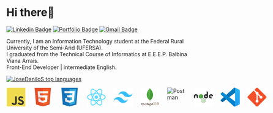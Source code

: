 # Hi there👋
[![Linkedin Badge](https://img.shields.io/badge/-LinkedIn-032D58?style=flat-square&logo=Linkedin&logoColor=white&link=https://www.linkedin.com/in/josedanilos/)](https://www.linkedin.com/in/josedanilos/)
[![Portfólio Badge](https://img.shields.io/badge/-Portfólio-032D58?style=flat-square&logo=linktree&logoColor=white&link=https://portifolio-tau-seven-17.vercel.app/)](https://portifolio-tau-seven-17.vercel.app/)
[![Gmail Badge](https://img.shields.io/badge/-danilojose.1d@gmail.com-032D58?style=flat-square&logo=Gmail&logoColor=white&link=mailto:danilojose.1d@gmail.com)](mailto:danilojose.1d@gmail.com)

Currently, I am an Information Technology student at the Federal Rural University of the Semi-Arid (UFERSA).  
I graduated from the Technical Course of Informatics at E.E.E.P. Balbina Viana Arrais.  
Front-End Developer | intermediate English.

[![JoseDaniloS top languages](https://github-readme-stats.vercel.app/api/top-langs/?username=JoseDaniloS&theme=dark)](https://github.com/anuraghazra/github-readme-stats)



<div style="display: flex; gap: 20px;">
    <img src="https://raw.githubusercontent.com/devicons/devicon/master/icons/javascript/javascript-original.svg" alt="JavaScript" width="50" height="50" />
    <img src="https://raw.githubusercontent.com/devicons/devicon/master/icons/html5/html5-original.svg" alt="HTML5" width="50" height="50" />
    <img src="https://raw.githubusercontent.com/devicons/devicon/master/icons/css3/css3-original.svg" alt="CSS3" width="50" height="50" />
    <img src="https://raw.githubusercontent.com/devicons/devicon/master/icons/react/react-original.svg" alt="React" width="50" height="50" />
    <img src="https://raw.githubusercontent.com/devicons/devicon/master/icons/tailwindcss/tailwindcss-original.svg" alt="Tailwind CSS" width="50" height="50" />
    <img src="https://raw.githubusercontent.com/devicons/devicon/master/icons/mongodb/mongodb-original-wordmark.svg" alt="MongoDB" width="50" height="50" />
    <img src="https://www.vectorlogo.zone/logos/getpostman/getpostman-icon.svg" alt="Postman" width="50" height="50" />
    <img src="https://raw.githubusercontent.com/devicons/devicon/master/icons/nodejs/nodejs-original-wordmark.svg" alt="Node.js" width="50" height="50" />
    <img src="https://raw.githubusercontent.com/devicons/devicon/master/icons/vscode/vscode-original.svg" alt="Visual Studio Code" width="50" height="50" />
    <img src="https://raw.githubusercontent.com/devicons/devicon/master/icons/git/git-original.svg" alt="Git" width="50" height="50" />
</div>
